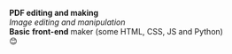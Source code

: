 **PDF editing and making**  
_Image editing and manipulation_  
**Basic** __front-end__ maker (some HTML, CSS, JS and Python)  
:blush:
